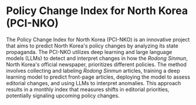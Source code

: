 # Policy Change Index for North Korea (PCI-NKO)

The Policy Change Index for North Korea (PCI-NKO) is an innovative project that aims to predict North Korea's policy changes by analyzing its state propaganda. The PCI-NKO utilizes deep learning and large language models (LLMs) to detect and interpret changes in how the _Rodong Sinmun_, North Korea's official newspaper, prioritizes different policies. The method involves collecting and labeling _Rodong Sinmun_ articles, training a deep learning model to predict front-page articles, deploying the model to assess editorial changes, and using LLMs to interpret anomalies. This approach results in a monthly index that measures shifts in editorial priorities, potentially signaling upcoming policy changes.
